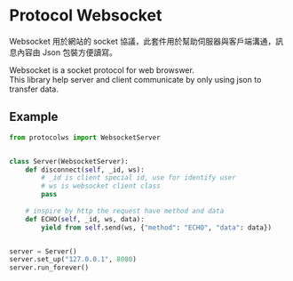 # Protocol Websocket
Websocket 用於網站的 socket 協議，此套件用於幫助伺服器與客戶端溝通，訊息內容由 Json 包裝方便讀寫。

Websocket is a socket protocol for web browswer. <br>
This library help server and client communicate by only using json to transfer data.

## Example
```python
from protocolws import WebsocketServer


class Server(WebsocketServer):
    def disconnect(self, _id, ws):
        # _id is client special id, use for identify user
        # ws is websocket client class
        pass
    
    # inspire by http the request have method and data
    def ECHO(self, _id, ws, data):
        yield from self.send(ws, {"method": "ECHO", "data": data})


server = Server()
server.set_up("127.0.0.1", 8080)
server.run_forever()

```